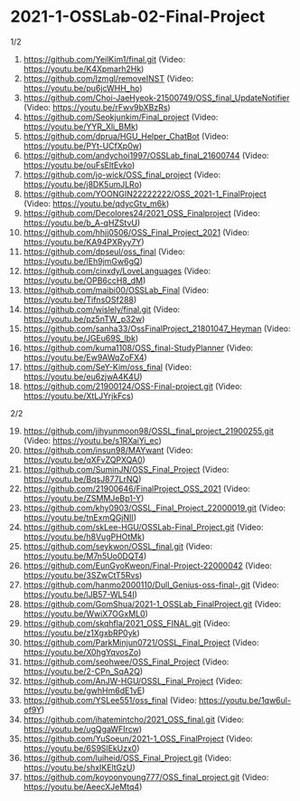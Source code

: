 # 2021-1-OSSLab-02-Final-Project

1/2

1.	https://github.com/YeilKim1/final.git	(Video: https://youtu.be/K4Xpmarh2Hk)
2.	https://github.com/lzmgl/removeINST	(Video: https://youtu.be/pu6jcWHH_ho)
3.	https://github.com/Choi-JaeHyeok-21500749/OSS_final_UpdateNotifier	(Video: https://youtu.be/rFwv9bXBzRs)
4.	https://github.com/Seokjunkim/Final_project	(Video: https://youtu.be/YYR_Xli_BMk)
5.	https://github.com/dprua/HGU_Helper_ChatBot	(Video: https://youtu.be/PYt-UCfXp0w)
6.	https://github.com/andychoi1997/OSSLab_final_21600744	(Video: https://youtu.be/ouFsEltEvko)
7.	https://github.com/jo-wick/OSS_final_project	(Video: https://youtu.be/j8DK5umJLRo)
8.	https://github.com/YOONGIN22222222/OSS_2021-1_FinalProject	(Video: https://youtu.be/qdycGtv_m6k)
9.	https://github.com/Decolores24/2021_OSS_Finalproject	(Video: https://youtu.be/b_A-qHZStvU)
10.	https://github.com/hhjj0506/OSS_Final_Project_2021	(Video: https://youtu.be/KA94PXRyy7Y)
11.	https://github.com/dpseul/oss_final	(Video: https://youtu.be/IEh9jmGw6gQ)
12.	https://github.com/cinxdy/LoveLanguages	(Video: https://youtu.be/OPB6ccH8_dM)
13.	https://github.com/maibi00/OSSLab_Final	(Video: https://youtu.be/TifnsOSf288)
14.	https://github.com/wislely/final.git	(Video: https://youtu.be/pz5nTW_p32w)
15.	https://github.com/sanha33/OssFinalProject_21801047_Heyman	(Video: https://youtu.be/JGEu69S_lbk)
16.	https://github.com/kuma1108/OSS_final-StudyPlanner	(Video: https://youtu.be/Ew9AWqZoFX4)
17.	https://github.com/SeY-Kim/oss_final	(Video: https://youtu.be/eu6zjwA4K4U)
18.	https://github.com/21900124/OSS-Final-project.git	(Video: https://youtu.be/XtLJYrjkFcs)

2/2

19.	https://github.com/jihyunmoon98/OSSL_final_project_21900255.git	(Video: https://youtu.be/s1RXaiYi_ec)
20.	https://github.com/insun98/MAYwant	(Video: https://youtu.be/qXFvZQPXQA0)
21.	https://github.com/SuminJN/OSS_Final_Project	(Video: https://youtu.be/BqsJ877LrNQ)
22.	https://github.com/21900646/FinalProject_OSS_2021	(Video: https://youtu.be/ZSMMJeBp1-Y)
23.	https://github.com/khy0903/OSSL_Final_Project_22000019.git	(Video: https://youtu.be/tnExmQGjNII)
24. https://github.com/skLee-HGU/OSSLab-Final_Project.git (Video: https://youtu.be/h8VugPHOtMk)
25.	https://github.com/seykwon/OSSL_final.git	(Video: https://youtu.be/M7n5Uo0DQT4)
26.	https://github.com/EunGyoKweon/Final-Project-22000042	(Video: https://youtu.be/3SZwCtT5Rvs)
27.	https://github.com/hanmo2000110/Dull_Genius-oss-final-.git	(Video: https://youtu.be/lJB57-WL54I)
28.	https://github.com/GomShua/2021-1_OSSLab_FinalProject.git	(Video: https://youtu.be/WwiX7OGxML0)
29.	https://github.com/skqhfla/2021_OSS_FINAL.git	(Video: https://youtu.be/z1XgxbRP0yk)
30.	https://github.com/ParkMinjun0721/OSSL_Final_Project	(Video: https://youtu.be/X0hgYqvosZo)
31.	https://github.com/seohwee/OSS_Final_Project	(Video: https://youtu.be/2-CPn_SqA2Q)
32.	https://github.com/AnJW-HGU/OSSL_Final_Project	(Video: https://youtu.be/gwhHm6dE1vE)
33.	https://github.com/YSLee551/oss_final	(Video: https://youtu.be/1qw6ul-of9Y)
34.	https://github.com/ihatemintcho/2021_OSS_final.git	(Video: https://youtu.be/ugQgaWFIrcw)
35.	https://github.com/YuSoeun/2021-1_OSS_FinalProject  (Video: https://youtu.be/6S9SlEkUzx0)
36.	https://github.com/luiheid/OSS_Final_Project.git (Video: https://youtu.be/shxIKEltGzU)
37.	https://github.com/koyoonyoung777/OSS_final_project.git (Video: https://youtu.be/AeecXJeMtq4)
